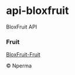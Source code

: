 # api-bloxfruit

BloxFruit API

### Fruit

[BloxFruit-Fruit](https://github.com/nperma/api-bloxfruit/tree/main/scripts/bf-fruit)


© Nperma